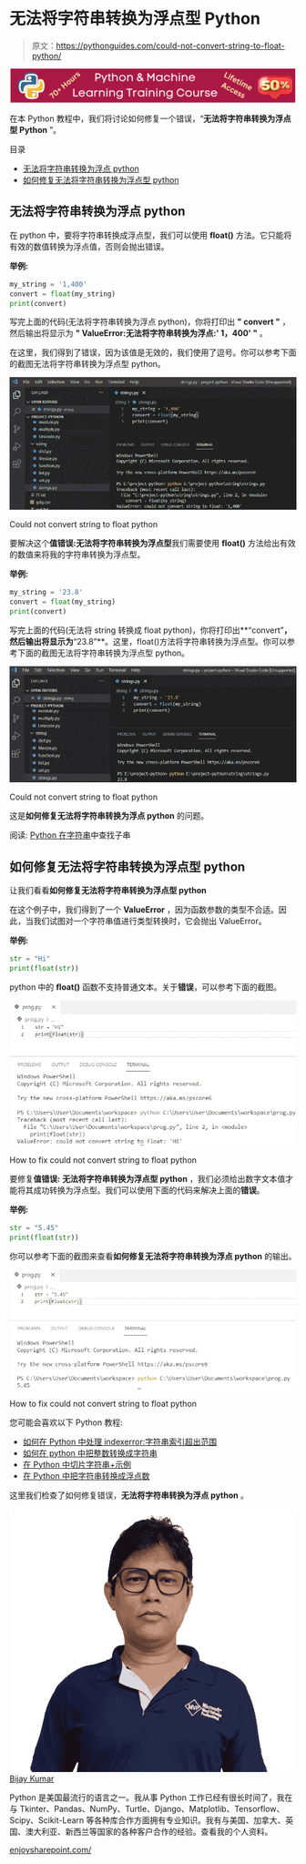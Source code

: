 # 无法将字符串转换为浮点型 Python

> 原文：<https://pythonguides.com/could-not-convert-string-to-float-python/>

[![Python & Machine Learning training courses](img/49ec9c6da89a04c9f45bab643f8c765c.png)](https://sharepointsky.teachable.com/p/python-and-machine-learning-training-course)

在本 Python 教程中，我们将讨论如何修复一个错误，“**无法将字符串转换为浮点型 Python** ”。

目录

[](#)

*   [无法将字符串转换为浮点 python](#Could_not_convert_string_to_float_python "Could not convert string to float python")
*   [如何修复无法将字符串转换为浮点型 python](#How_to_fix_could_not_convert_string_to_float_python "How to fix could not convert string to float python")

## 无法将字符串转换为浮点 python

在 python 中，要将字符串转换成浮点型，我们可以使用 **float()** 方法。它只能将有效的数值转换为浮点值，否则会抛出错误。

**举例:**

```py
my_string = '1,400'
convert = float(my_string)
print(convert)
```

写完上面的代码(无法将字符串转换为浮点 python)，你将打印出 **" convert "** ，然后输出将显示为 **" ValueError:无法将字符串转换为浮点:' 1，400' "** 。

在这里，我们得到了错误，因为该值是无效的，我们使用了逗号。你可以参考下面的截图无法将字符串转换为浮点型 python。

![Could not convert string to float python](img/3527c8bb131d8b9e0f8f5e5a6436ccda.png "Could not convert string to float python")

Could not convert string to float python

要解决这个**值错误:无法将字符串转换为浮点型**我们需要使用 **float()** 方法给出有效的数值来将我的字符串转换为浮点型。

**举例:**

```py
my_string = '23.8'
convert = float(my_string)
print(convert)
```

写完上面的代码(无法将 string 转换成 float python)，你将打印出**“convert”**，然后输出将显示为**“23.8”**。这里，float()方法将字符串转换为浮点型。你可以参考下面的截图无法将字符串转换为浮点型 python。

![Could not convert string to float python](img/183b78843f5503c196ab1f70f789dae8.png "Could not convert string to float python 1")

Could not convert string to float python

这是**如何修复无法将字符串转换为浮点 python** 的问题。

阅读: [Python 在字符串](https://pythonguides.com/python-find-substring-in-string/)中查找子串

## 如何修复无法将字符串转换为浮点型 python

让我们看看**如何修复无法将字符串转换为浮点型 python**

在这个例子中，我们得到了一个 **ValueError** ，因为函数参数的类型不合适。因此，当我们试图对一个字符串值进行类型转换时，它会抛出 ValueError。

**举例:**

```py
str = "Hi"
print(float(str))
```

python 中的 **float()** 函数不支持普通文本。关于**错误**，可以参考下面的截图。

![How to fix could not convert string to float python](img/8b5fd1338630c9c5ee7495ef194368c1.png "How to fix could not convert string to float python")

How to fix could not convert string to float python

要修复**值错误:** **无法将字符串转换为浮点型 python** ，我们必须给出数字文本值才能将其成功转换为浮点型。我们可以使用下面的代码来解决上面的**错误**。

**举例:**

```py
str = "5.45"
print(float(str))
```

你可以参考下面的截图来查看**如何修复无法将字符串转换为浮点 python** 的输出。

![How to fix could not convert string to float python](img/5ed5b06d1b1c9211bf822e08ddc017dd.png "How to fix could not convert string to float python 1")

How to fix could not convert string to float python

您可能会喜欢以下 Python 教程:

*   [如何在 Python 中处理 indexerror:字符串索引超出范围](https://pythonguides.com/indexerror-string-index-out-of-range-python/)
*   [如何在 python 中把整数转换成字符串](https://pythonguides.com/convert-an-integer-to-string-in-python/)
*   [在 Python 中切片字符串+示例](https://pythonguides.com/slicing-string-in-python/)
*   [在 Python 中把字符串转换成浮点数](https://pythonguides.com/convert-string-to-float-in-python/)

这里我们检查了如何修复错误，**无法将字符串转换为浮点 python** 。

![Bijay Kumar MVP](img/9cb1c9117bcc4bbbaba71db8d37d76ef.png "Bijay Kumar MVP")[Bijay Kumar](https://pythonguides.com/author/fewlines4biju/)

Python 是美国最流行的语言之一。我从事 Python 工作已经有很长时间了，我在与 Tkinter、Pandas、NumPy、Turtle、Django、Matplotlib、Tensorflow、Scipy、Scikit-Learn 等各种库合作方面拥有专业知识。我有与美国、加拿大、英国、澳大利亚、新西兰等国家的各种客户合作的经验。查看我的个人资料。

[enjoysharepoint.com/](https://enjoysharepoint.com/)[](https://www.facebook.com/fewlines4biju "Facebook")[](https://www.linkedin.com/in/fewlines4biju/ "Linkedin")[](https://twitter.com/fewlines4biju "Twitter")